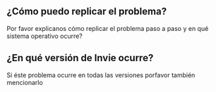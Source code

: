 ## ¿Cómo puedo replicar el problema?
Por favor explicanos cómo replicar el problema paso a paso y en qué sistema operativo ocurre?
## ¿En qué versión de Invie ocurre?
Si éste problema ocurre en todas las versiones porfavor también mencionarlo
